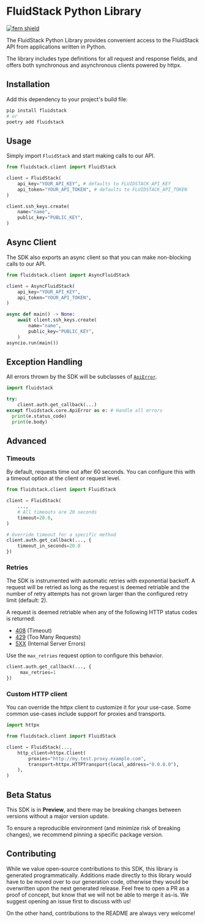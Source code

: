 # FluidStack Python Library

[![fern shield](https://img.shields.io/badge/%F0%9F%8C%BF-SDK%20generated%20by%20Fern-brightgreen)](https://github.com/fern-api/fern)

The FluidStack Python Library provides convenient access to the FluidStack API from
applications written in Python.

The library includes type definitions for all
request and response fields, and offers both synchronous and asynchronous clients powered by httpx.

## Installation

Add this dependency to your project's build file:

```bash
pip install fluidstack
# or
poetry add fluidstack
```

## Usage

Simply import `FluidStack` and start making calls to our API.

```python
from fluidstack.client import FluidStack

client = FluidStack(
    api_key="YOUR_API_KEY", # defaults to FLUIDSTACK_API_KEY
    api_token="YOUR_API_TOKEN", # defaults to FLUIDSTACK_API_TOKEN
)

client.ssh_keys.create(
    name="name",
    public_key="PUBLIC_KEY",
)
```

## Async Client

The SDK also exports an async client so that you can make non-blocking
calls to our API.

```python
from fluidstack.client import AsyncFluidStack

client = AsyncFluidStack(
    api_key="YOUR_API_KEY",
    api_token="YOUR_API_TOKEN",
)

async def main() -> None:
    await client.ssh_keys.create(
        name="name",
        public_key="PUBLIC_KEY",
    )
asyncio.run(main())
```

## Exception Handling

All errors thrown by the SDK will be subclasses of [`ApiError`](./src/schematic/core/api_error.py).

```python
import fluidstack

try:
    client.auth.get_callback(...)
except fluidstack.core.ApiError as e: # Handle all errors
  print(e.status_code)
  print(e.body)
```

## Advanced

### Timeouts

By default, requests time out after 60 seconds. You can configure this with a
timeout option at the client or request level.

```python
from fluidstack.client import FluidStack

client = FluidStack(
    ...,
    # All timeouts are 20 seconds
    timeout=20.0,
)

# Override timeout for a specific method
client.auth.get_callback(..., {
    timeout_in_seconds=20.0
})
```

### Retries

The SDK is instrumented with automatic retries with exponential backoff. A request will be
retried as long as the request is deemed retriable and the number of retry attempts has not grown larger
than the configured retry limit (default: 2).

A request is deemed retriable when any of the following HTTP status codes is returned:

- [408](https://developer.mozilla.org/en-US/docs/Web/HTTP/Status/408) (Timeout)
- [429](https://developer.mozilla.org/en-US/docs/Web/HTTP/Status/429) (Too Many Requests)
- [5XX](https://developer.mozilla.org/en-US/docs/Web/HTTP/Status/500) (Internal Server Errors)

Use the `max_retries` request option to configure this behavior.

```python
client.auth.get_callback(..., {
     max_retries=1
})
```

### Custom HTTP client

You can override the httpx client to customize it for your use-case. Some common use-cases
include support for proxies and transports.

```python
import httpx

from fluidstack.client import FluidStack

client = FluidStack(...,
    http_client=httpx.Client(
        proxies="http://my.test.proxy.example.com",
        transport=httpx.HTTPTransport(local_address="0.0.0.0"),
    ),
)
```

## Beta Status

This SDK is in **Preview**, and there may be breaking changes between versions without a major
version update.

To ensure a reproducible environment (and minimize risk of breaking changes), we recommend pinning a specific package version.

## Contributing

While we value open-source contributions to this SDK, this library is generated programmatically.
Additions made directly to this library would have to be moved over to our generation code,
otherwise they would be overwritten upon the next generated release. Feel free to open a PR as
a proof of concept, but know that we will not be able to merge it as-is. We suggest opening
an issue first to discuss with us!

On the other hand, contributions to the README are always very welcome!
